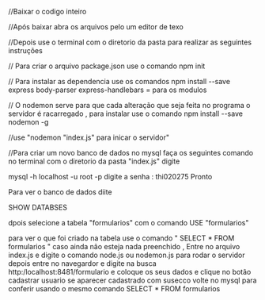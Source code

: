 //Baixar o codigo inteiro

//Após baixar abra os arquivos pelo um editor de texo

//Depois use o terminal com o diretorio da pasta para realizar as seguintes instruções 

// Para criar o arquivo package.json use o comando
npm init

// Para instalar as dependencia use os comandos
npm install --save express body-parser express-handlebars = para os modulos

// O nodemon serve para que cada alteração que seja feita no programa o servidor é racarregado ,
para instalar use o comando
npm install --save nodemon -g

//use "nodemon "index.js" para inicar o servidor"

//Para criar um novo banco de dados no mysql faça os seguintes comando
no terminal com o diretorio da pasta "index.js" digite

mysql -h localhost -u root -p
digite a senha : thi020275
Pronto

Para ver o banco de dados diite

SHOW DATABSES 

dpois selecione a tabela "formularios" com o comando USE "formularios"

para ver o que foi criado na tabela use o comando " SELECT * FROM formularios " caso ainda não esteja nada
preenchido , Entre no arquivo index.js e digite o comando node.js ou nodemon.js para rodar o servidor
depois entre no navegardor e digite na busca http:/localhost:8481/formulario e coloque os seus dados e clique no botão cadastrar usuario se aparecer cadastrado com susecco volte no mysql para conferir usando o 
mesmo comando SELECT * FROM formularios


